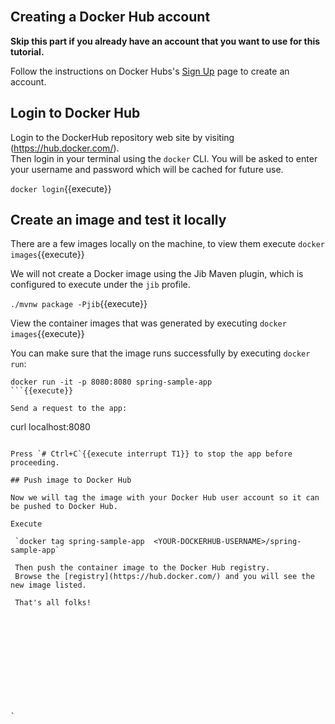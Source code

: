 <br>

## Creating a Docker Hub account

**Skip this part if you already have an account that you want to use for this tutorial.**

Follow the instructions on Docker Hubs's [Sign Up](https://hub.docker.com/signup) page to create an account.


## Login to Docker Hub

Login to the DockerHub repository web site by visiting (https://hub.docker.com/).  
Then login in your terminal using the `docker` CLI.
You will be asked to enter your username and password which will be cached for future use.

`docker login`{{execute}}

## Create an image and test it locally

There are a few images locally on the machine, to view them execute `docker images`{{execute}}

We will not create a Docker image using the Jib Maven plugin, which is configured to execute under the `jib` profile.

`./mvnw package -Pjib`{{execute}}


View the container images that was generated by executing `docker images`{{execute}}

You can make sure that the image runs successfully by executing `docker run`:

```
docker run -it -p 8080:8080 spring-sample-app
```{{execute}}

Send a request to the app:
```
curl localhost:8080
```{{execute T2}}

Press `# Ctrl+C`{{execute interrupt T1}} to stop the app before proceeding.

## Push image to Docker Hub

Now we will tag the image with your Docker Hub user account so it can be pushed to Docker Hub.

Execute

 `docker tag spring-sample-app  <YOUR-DOCKERHUB-USERNAME>/spring-sample-app` 
 
 Then push the container image to the Docker Hub registry.  
 Browse the [registry](https://hub.docker.com/) and you will see the new image listed.

 That's all folks!
 











`


